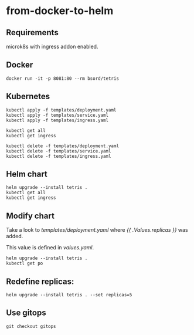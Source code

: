 # from-docker-to-helm

## Requirements

microk8s with ingress addon enabled.

## Docker

```
docker run -it -p 8081:80 --rm bsord/tetris
```

## Kubernetes

```
kubectl apply -f templates/deployment.yaml
kubectl apply -f templates/service.yaml
kubectl apply -f templates/ingress.yaml
```

```
kubectl get all
kubectl get ingress
```

```
kubectl delete -f templates/deployment.yaml
kubectl delete -f templates/service.yaml
kubectl delete -f templates/ingress.yaml
```

## Helm chart

```
helm upgrade --install tetris .
kubectl get all
kubectl get ingress
```

## Modify chart

Take a look to *templates/deployment.yaml* where *{{ .Values.replicas }}* was added.

This value is defined in *values.yaml*.

```
helm upgrade --install tetris .
kubectl get po
```

## Redefine replicas:

```
helm upgrade --install tetris . --set replicas=5
```

## Use gitops

```
git checkout gitops
```
